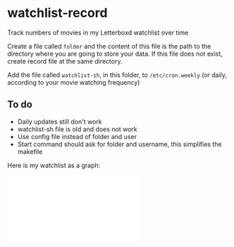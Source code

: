 # watchlist-record
Track numbers of movies in my Letterboxd watchlist over time

Create a file called `folder` and the content of this file
is the path to the directory where you are going to 
store your data.
If this file does not exist, create record file
at the same directory.

Add the file called `watchlist-sh`, in this folder, to `/etc/cron.weekly`
(or daily, according to your movie watching frequency)

## To do

- Daily updates still don't work
- watchlist-sh file is old and does not work
- Use config file instead of folder and user
- Start command should ask for folder and username, this simplifies the makefile

Here is my watchlist as a graph:

![My watchlist record](watchGraph.pdf "My watchlist record")

